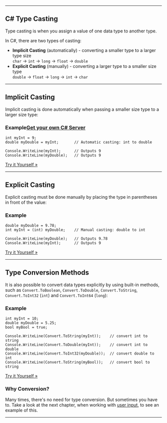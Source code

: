 ___

## C# Type Casting

Type casting is when you assign a value of one data type to another type.

In C#, there are two types of casting:

-   **Implicit Casting** (automatically) - converting a smaller type to a larger type size  
    `char` -> `int` -> `long` -> `float` -> `double`
-   **Explicit Casting** (manually) - converting a larger type to a smaller size type  
    `double` -> `float` -> `long` -> `int` -> `char`

___

## Implicit Casting

Implicit casting is done automatically when passing a smaller size type to a larger size type:

### Example[Get your own C# Server](https://www.w3schools.com/spaces/ "W3Schools Spaces")

    int myInt = 9;
    double myDouble = myInt;       // Automatic casting: int to double
    
    Console.WriteLine(myInt);      // Outputs 9
    Console.WriteLine(myDouble);   // Outputs 9
    

[Try it Yourself »](https://www.w3schools.com/cs/trycs.php?filename=demo_casting_impl)

___

## Explicit Casting

Explicit casting must be done manually by placing the type in parentheses in front of the value:

### Example

    double myDouble = 9.78;
    int myInt = (int) myDouble;    // Manual casting: double to int
    
    Console.WriteLine(myDouble);   // Outputs 9.78
    Console.WriteLine(myInt);      // Outputs 9
    

[Try it Yourself »](https://www.w3schools.com/cs/trycs.php?filename=demo_casting_expl)

___

## Type Conversion Methods

It is also possible to convert data types explicitly by using built-in methods, such as `Convert.ToBoolean`, `Convert.ToDouble`, `Convert.ToString`, `Convert.ToInt32` (`int`) and `Convert.ToInt64` (`long`):

### Example

    int myInt = 10;
    double myDouble = 5.25;
    bool myBool = true;
    
    Console.WriteLine(Convert.ToString(myInt));    // convert int to string
    Console.WriteLine(Convert.ToDouble(myInt));    // convert int to double
    Console.WriteLine(Convert.ToInt32(myDouble));  // convert double to int
    Console.WriteLine(Convert.ToString(myBool));   // convert bool to string

[Try it Yourself »](https://www.w3schools.com/cs/trycs.php?filename=demo_convertto)

### Why Conversion?

Many times, there's no need for type conversion. But sometimes you have to. Take a look at the next chapter, when working with [user input](https://www.w3schools.com/cs/cs_user_input.php), to see an example of this.

___